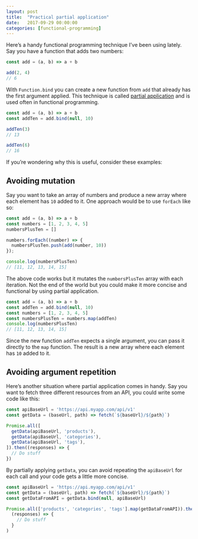 ```yaml
---
layout: post
title:  "Practical partial application"
date:   2017-09-29 00:00:00
categories: [functional-programming]
---
```


Here’s a handy functional programming technique I’ve been using lately. Say you have a function that adds two numbers:
```js
const add = (a, b) => a + b

add(2, 4)
// 6
```

With `Function.bind` you can create a new function from `add` that already has the first argument applied. This technique is called [partial application](https://en.wikipedia.org/wiki/Partial_application) and is used often in functional programming.

```js
const add = (a, b) => a + b
const addTen = add.bind(null, 10)

addTen(3)
// 13

addTen(6)
// 16
```

If you’re wondering why this is useful, consider these examples:

## Avoiding mutation

Say you want to take an array of numbers and produce a new array where each element has `10` added to it. One approach would be to use `forEach` like so:

```js
const add = (a, b) => a + b
const numbers = [1, 2, 3, 4, 5]
numbersPlusTen = []

numbers.forEach((number) => {
  numbersPlusTen.push(add(number, 10))
});

console.log(numbersPlusTen)
// [11, 12, 13, 14, 15]
```

The above code works but it mutates the `numbersPlusTen` array with each iteration. Not the end of the world but you could make it more concise and functional by using partial application.

```js
const add = (a, b) => a + b
const addTen = add.bind(null, 10)
const numbers = [1, 2, 3, 4, 5]
const numbersPlusTen = numbers.map(addTen)
console.log(numbersPlusTen)
// [11, 12, 13, 14, 15]
```

Since the new function `addTen` expects a single argument, you can pass it directly to the `map` function. The result is a new array where each element has `10` added to it.


## Avoiding argument repetition
Here’s another situation where partial application comes in handy. Say you want to fetch three different resources from an API, you could write some code like this:

```js
const apiBaseUrl = 'https://api.myapp.com/api/v1'
const getData = (baseUrl, path) => fetch(`${baseUrl}/${path}`)

Promise.all([
  getData(apiBaseUrl, 'products'),
  getData(apiBaseUrl, 'categories'),
  getData(apiBaseUrl, 'tags'),
]).then((responses) => {
  // Do stuff
})
```

By partially applying `getData`, you can avoid repeating the `apiBaseUrl` for each call and your code gets a little more concise.

```js
const apiBaseUrl = 'https://api.myapp.com/api/v1'
const getData = (baseUrl, path) => fetch(`${baseUrl}/${path}`)
const getDataFromAPI = getData.bind(null, apiBaseUrl)

Promise.all(['products', 'categories', 'tags'].map(getDataFromAPI)).then(
  (responses) => {
    // Do stuff
  }
)
```

